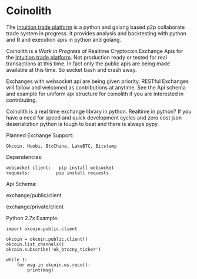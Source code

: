 Coinolith
=========
The [Intuition trade platform](https://github.com/intuition-io) is a python and golang based p2p collaborate trade system in progress.  It provides analysis and backtesting with python and R and execution apis in python and golang.

Coinolith is a *Work in Progress* of Realtime Cryptocoin Exchange Apis for the [Intuition trade platform](https://github.com/intuition-io).  Not production ready or tested for real transactions at this time.  In fact only the public apis are being made available at this time. So socket bash and crash away.  

Exchanges with websocket api are being given priority.  RESTful Exchanges will follow and welcomed as contributions at anytime.  See the Api schema and example for uniform api structure for coinolith if you are interested in contributing.


Coinolith is a real time exchange library in python.  Realtime in python?  If you have a need for speed and quick development cycles and zero cost json deserializtion python is tough to beat and there is always pypy.  

Planned Exchange Support:
    
    Okcoin, Huobi, BtcChina, LakeBTC, Bitstamp




Dependencies:
   
    websocket-client:   pip install websocket
    requests:          pip install requests


Api Schema:

   exchange/public/client

   exchange/private/client

Python 2.7x Example:

    import okcoin.public.client

    okcoin = okcoin.public.client()
    okcoin.list_channels()
    okcoin.subscribe('ok_btccny_ticker')

    while 1:
        for msg in okcoin.ws.recv():
            print(msg)
        



    

